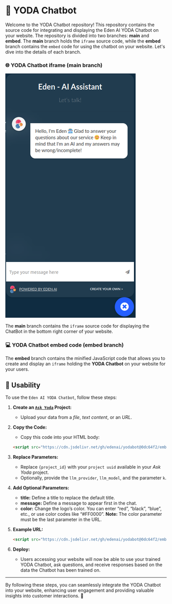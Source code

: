 # 🌟 YODA Chatbot

Welcome to the YODA Chatbot repository! This repository contains the source code for integrating and displaying the Eden AI YODA Chatbot on your website. The repository is divided into two branches: **main** and **embed**. The **main** branch holds the `iframe` source code, while the **embed** branch contains the `embed` code for using the chatbot on your website. Let's dive into the details of each branch.

### 🌐 YODA Chatbot iframe (main branch)

![YODA ChatBot](assets/img/yoda_chat_bot.png)

The **main** branch contains the `iframe` source code for displaying the ChatBot in the bottom right corner of your website.

### 💻 YODA Chatbot embed code (embed branch)

The **embed** branch contains the minified JavaScript code that allows you to create and display an `iframe` holding the **YODA Chatbot** on your website for your users.

## 🚀 Usability

To use the `Eden AI YODA Chatbot`, follow these steps:

1. **Create an [`Ask Yoda`](https://docs.edenai.co/docs/ask-yoda) Project:**
   - Upload your data from a *file*, *text content*, or an *URL*.

2. **Copy the Code:**
   - Copy this code into your HTML body:
   ```html
   <script src="https://cdn.jsdelivr.net/gh/edenai/yodabot@0dc64f2/embed.js?project={project_id}&provider={your_llm_provider}&model={your_llm_model}&k={k}"></script>
   ```

3. **Replace Parameters:**
   - Replace `{project_id}` with your `project uuid` available in your *Ask Yoda* project.
   - Optionally, provide the `llm_provider`, `llm_model`, and the parameter `k`.

4. **Add Optional Parameters:**
   - **title:** Define a title to replace the default title.
   - **message:** Define a message to appear first in the chat.
   - **color:** Change the logo’s color. You can enter “red”, “black”, “blue”, etc., or use color codes like “#FF0000”. **Note:** The color parameter must be the last parameter in the URL.

5. **Example URL:**
   ```html
   <script src="https://cdn.jsdelivr.net/gh/edenai/yodabot@0dc64f2/embed.js?project={project_id}&provider=mistral&model=small&k=1&title=my customized bot&message=hello i’m customized bot&color=red"></script>
   ```

6. **Deploy:**
   - Users accessing your website will now be able to use your trained YODA Chatbot, ask questions, and receive responses based on the data the Chatbot has been trained on.

---

By following these steps, you can seamlessly integrate the YODA Chatbot into your website, enhancing user engagement and providing valuable insights into customer interactions. 🌟





